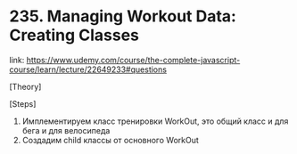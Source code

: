 # 235. Managing Workout Data: Creating Classes

link: https://www.udemy.com/course/the-complete-javascript-course/learn/lecture/22649233#questions



[Theory]




[Steps]
1) Имплементируем класс тренировки WorkOut, это общий класс и для бега и для велосипеда
2) Создадим child классы от основного WorkOut


